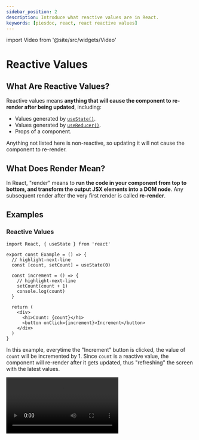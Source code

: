 ```yaml
---
sidebar_position: 2
description: Introduce what reactive values are in React.
keywords: [piesdoc, react, react reactive values]
---
```


import Video from '@site/src/widgets/Video'

# Reactive Values

## What Are Reactive Values?

Reactive values means **anything that will cause the component to re-render after being updated**, including:

- Values generated by [`useState()`](./use-state).
- Values generated by [`useReducer()`](./use-reducer).
- Props of a component.

Anything not listed here is non-reactive, so updating it will not cause the component to re-render.

## What Does Render Mean?

In React, "render" means to **run the code in your component from top to bottom, and transform the output JSX elements into a DOM node**. Any subsequent render after the very first render is called **re-render**.

## Examples

### Reactive Values

```tsx showLineNumbers
import React, { useState } from 'react'

export const Example = () => {
  // highlight-next-line
  const [count, setCount] = useState(0)

  const increment = () => {
    // highlight-next-line
    setCount(count + 1)
    console.log(count)
  }

  return (
    <div>
      <h1>Count: {count}</h1>
      <button onClick={increment}>Increment</button>
    </div>
  )
}
```

In this example, everytime the "Increment" button is clicked, the value of `count` will be incremented by 1. Since `count` is a reactive value, the component will re-render after it gets updated, thus "refreshing" the screen with the latest values.

<Video src="/video/react/reactive-values_reactive.mov" />

However, you may have noticed that the value on the screen is always different from the value we see in the console. Good news is, this is not a bug, but it does confuse everyone! We'll explain this when we get to [Component Rendering](./component-rendering), just don't worry about it now.

Also, it's okay if you have no idea what does [`useState()`](./use-state) do. Just keep in mind that updating reactive values will cause the component to re-render and you're good to go!

### Non-Reactive Values

```tsx showLineNumbers
import React, { useState } from 'react'

// highlight-next-line
let count = 0

export const Example = () => {
  const increment = () => {
    // highlight-next-line
    count++
    console.log(count)
  }

  return (
    <div>
      <div>
        <h1>Count: {count}</h1>
        <button onClick={increment}>Increment</button>
      </div>
    </div>
  )
}
```

<Video src="/video/react/reactive-values_non-reactive.mov" />

In this example, everytime the "Increment" button is clicked, the value of `count` will be incremented by 1. However, since `count` is **not** a reactive value, updating it will **not** cause the component to re-render, no matter how many times `count` changes.

But be careful, this does not mean the changes of a non-reactive value will never be reflected on the screen! Let's take a look at the following example:

```tsx showLineNumbers
import React, { useState } from 'react'

// highlight-next-line
let age = 0

export const Example = () => {
  // highlight-next-line
  const [count, setCount] = useState(0)

  const incrementCount = () => {
    // highlight-next-line
    setCount(count + 1)
  }

  const incrementAge = () => {
    // highlight-next-line
    age++
  }

  return (
    <div>
      <div>
        <h1>Count: {count}</h1>
        <button onClick={incrementCount}>Increment Count</button>
      </div>
      <div>
        <h1>Age: {age}</h1>
        <button onClick={incrementAge}>Increment Age</button>
      </div>
    </div>
  )
}
```

<Video src="/video/react/reactive-values_both.mov" height="300px" />

In this example, `count` is a reactive value, while `age` is a non-reactive value. Thus:

- Clicking "Increment Count" will update the value of `count`, and the component will re-render.
- Clicking "Increment Age" will update the value of `age`, but the component will **not** re-render.

This is why in the above video, nothing happened when we clicked "Increment Age" for three times, but the screen suddenly went from `Age: 0` to `Age: 3` after "Increment Count" is clicked, which is confusing.

To avoid such problems, we have to choose the correct way to declare variables. A simple rule of thumb would be:

- Make it a reactive when the value **will change**, and **users must be informed of this change on the screen**.
- Otherwise just make it a non-reactive!
